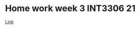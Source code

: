 # Home work week 3 INT3306 21

[Link](https://heor2807.github.io/int3306-21-week3/html/headings.html)
